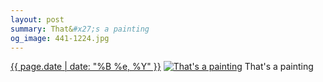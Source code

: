 ```yaml
---
layout: post
summary: That&#x27;s a painting
og_image: 441-1224.jpg
---
```


<p>
  <time><a href="/441">{{ page.date | date: "%B %e, %Y" }}</a></time>
  <a href="/441"><img src="{{ site.assets_url }}/441-612.jpg" srcset="{{ site.assets_url }}/441-1224.jpg 1224w, {{ site.assets_url }}/441-918.jpg 918w, {{ site.assets_url }}/441-612.jpg 612w, {{ site.assets_url }}/441-306.jpg 306w" sizes="(min-width: 700px) 50vw, calc(100vw - 2rem)" alt="That&#x27;s a painting" /></a>
  <span>That&#x27;s a painting</span>
</p>
